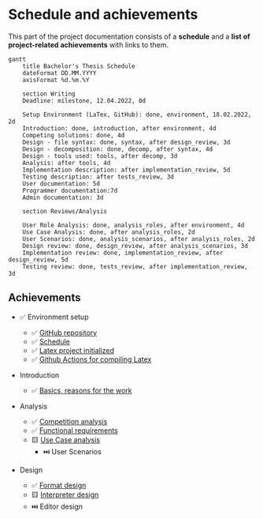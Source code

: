 # Schedule and achievements
This part of the project documentation consists of a **schedule** and a **list of project-related achievements** with links to them.

```mermaid
gantt
    title Bachelor's Thesis Schedule
    dateFormat DD.MM.YYYY
    axisFormat %d.%m.%Y

    section Writing
    Deadline: milestone, 12.04.2022, 0d

    Setup Environment (LaTex, GitHub): done, environment, 18.02.2022, 2d
    Introduction: done, introduction, after environment, 4d
    Competing solutions: done, 4d
    Design - file syntax: done, syntax, after design_review, 3d
    Design - decomposition: done, decomp, after syntax, 4d
    Design - tools used: tools, after decomp, 3d
    Analysis: after tools, 4d
    Implementation description: after implementation_review, 5d
    Testing description: after tests_review, 3d
    User documentation: 5d
    Programmer documentation:7d
    Admin documentation: 3d

    section Reviews/Analysis

    User Role Analysis: done, analysis_roles, after environment, 4d
    Use Case Analysis: done, after analysis_roles, 2d
    User Scenarios: done, analysis_scenarios, after analysis_roles, 2d
    Design review: done, design_review, after analysis_scenarios, 3d
    Implementation review: done, implementation_review, after design_review, 5d
    Testing review: done, tests_review, after implementation_review, 3d 
```

## Achievements
- ✅ Environment setup
    - ✅ [GitHub repository](./README.md)
    - ✅ [Schedule](.)
    - ✅ [Latex project initialized](./thesis)
    - ✅ [Github Actions for compiling Latex](./actions/workflows/build_latex.yml)

- Introduction
    - ✅ [Basics, reasons for the work](./thesis/chapters/introduction.tex)

- Analysis
    - ✅ [Competition analysis](./thesis/chapters/analysis/related.tex)
    - ✅ [Functional requirements](./thesis/chapters/requirements.tex)
    - 🟨 [Use Case analysis](./thesis/chapters/usecase_analysis.tex)
        - ⏭️ User Scenarios

- Design
    - ✅ [Format design](./thesis/chapters/design/formatDesign.tex)
    - 🟨 [Interpreter design](./thesis/chapters/interpretDesign.tex)
    - ⏭️ Editor design
